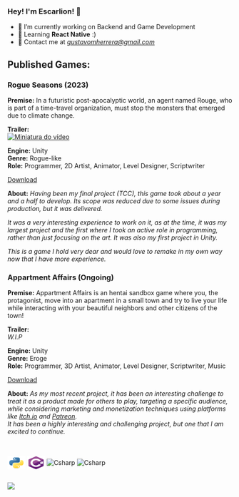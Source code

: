 ### Hey! I'm Escarlion! 👋

- 🔭 I’m currently working on Backend and Game Development
- 🌱 Learning **React Native** :)
- 📩 Contact me at *gustavomherrera@gmail.com*

##

## Published Games:

### Rogue Seasons (2023)
**Premise:** In a futuristic post-apocalyptic world, an agent named Rouge, who is part of a time-travel organization, must stop the monsters that emerged due to climate change.   

**Trailer:**  
<a href="https://www.youtube.com/watch?v=NXbV5D6OVkE">
  <img src="https://img.youtube.com/vi/NXbV5D6OVkE/maxresdefault.jpg" alt="Miniatura do vídeo" width="500">
</a>

**Engine:** Unity  
**Genre:** Rogue-like  
**Role:** Programmer, 2D Artist, Animator, Level Designer, Scriptwriter  

<a href="https://drive.google.com/drive/folders/14ZTnTEypcJRgs2eQXNR6a1W23DQU29su">Download</a>

**About:** *Having been my final project (TCC), this game took about a year and a half to develop. Its scope was reduced due to some issues during production, but it was delivered.*  

*It was a very interesting experience to work on it, as at the time, it was my largest project and the first where I took an active role in programming, rather than just focusing on the art. It was also my first project in Unity.*  

*This is a game I hold very dear and would love to remake in my own way now that I have more experience.*


### Appartment Affairs (Ongoing)
**Premise:** Appartment Affairs is an hentai sandbox game where you, the protagonist, move into an apartment in a small town and try to live your life while interacting with your beautiful neighbors and other citizens of the town!
   
**Trailer:**  
*W.I.P*

**Engine:** Unity  
**Genre:** Eroge   
**Role:** Programmer, 3D Artist, Animator, Level Designer, Scriptwriter, Music  

<a href="https://lewdbytesstudio.itch.io/appartment-affairs">Download</a>

**About:** *As my most recent project, it has been an interesting challenge to treat it as a product made for others to play, targeting a specific audience, while considering marketing and monetization techniques using platforms like <a href="https://lewdbytesstudio.itch.io">Itch.io</a> and <a href="https://patreon.com/AppartmentAffairs">Patreon</a>.*  
*It has been a highly interesting and challenging project, but one that I am excited to continue.*  

##

<div style="display: inline_block"><br>
  <img align="center" alt="Python" height="30" width="40" src="https://raw.githubusercontent.com/devicons/devicon/master/icons/python/python-original.svg">
  <img align="center" alt="Csharp" height="30" width="40" src="https://raw.githubusercontent.com/devicons/devicon/master/icons/csharp/csharp-original.svg">
  <img align="center" alt="Csharp" height="30" width="40" src="https://cdn.jsdelivr.net/gh/devicons/devicon@latest/icons/java/java-original-wordmark.svg">
  <img align="center" alt="Csharp" height="30" width="40" src="https://cdn.jsdelivr.net/gh/devicons/devicon@latest/icons/unity/unity-original.svg">
</div>

##

<div>
    <a href="nkedin.com/in/gustavo-mello-herrera-a4b779224/" target="_blank"><img src="https://img.shields.io/badge/-LinkedIn-%230077B5?style=for-the-badge&logo=linkedin&logoColor=white" target="_blank"></a> 
</div>
